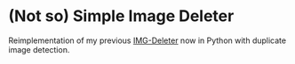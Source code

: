 # (Not so) Simple Image Deleter
Reimplementation of my previous [IMG-Deleter](https://github.com/Laelaps9/IMG-Deleter) now in Python with duplicate image detection.

